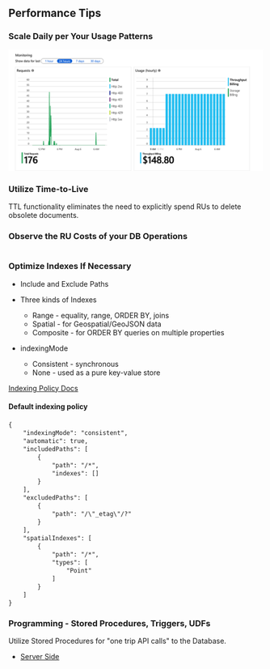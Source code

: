 ## Performance Tips

### Scale Daily per Your Usage Patterns

![daily-usage-in-portal](img/daily-usage-in-portal.png)

### Utilize Time-to-Live

TTL functionality eliminates the need to explicitly spend RUs to delete obsolete documents.

### Observe the RU Costs of your DB Operations

```

```

### Optimize Indexes If Necessary

- Include and Exclude Paths

- Three kinds of Indexes
  - Range - equality, range, ORDER BY, joins
  - Spatial - for Geospatial/GeoJSON data
  - Composite - for ORDER BY queries on multiple properties

- indexingMode
  - Consistent - synchronous
  - None - used as a pure key-value store

[Indexing Policy Docs](https://docs.microsoft.com/en-us/azure/cosmos-db/index-policy)

#### Default indexing policy

```
{
    "indexingMode": "consistent",
    "automatic": true,
    "includedPaths": [
        {
            "path": "/*",
            "indexes": []
        }
    ],
    "excludedPaths": [
        {
            "path": "/\"_etag\"/?"
        }
    ],
    "spatialIndexes": [
        {
            "path": "/*",
            "types": [
                "Point"
            ]
        }
    ]
}
```

### Programming - Stored Procedures, Triggers, UDFs

Utilize Stored Procedures for "one trip API calls" to the Database.

- [Server Side](server_side.md)

